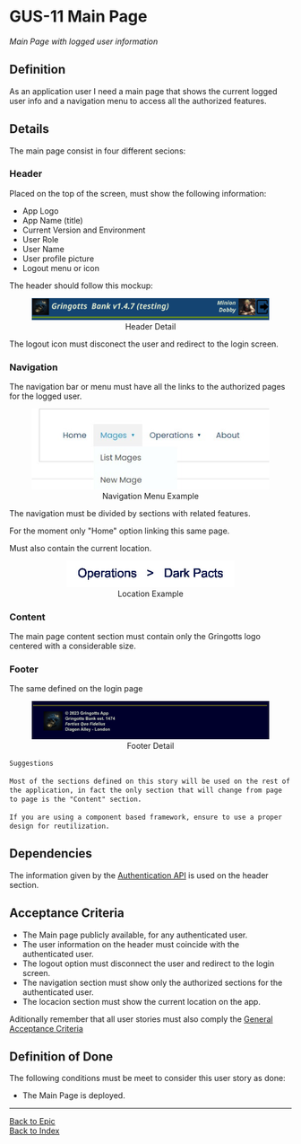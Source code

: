 # GUS-11 Main Page
_Main Page with logged user information_

## Definition
As an application user I need a main page that shows the current logged user info and a navigation menu to access all the authorized features.

## Details
The main page consist in four different secions:

### Header
Placed on the top of the screen, must show the following information:
* App Logo
* App Name (title) 
* Current Version and Environment
* User Role
* User Name
* User profile picture
* Logout menu or icon

The header should follow this mockup:

<figure align="center">
<img src="../assets/header.jpg" alt="Header" title="Header" width="800"> 
<figcaption>Header Detail</figcaption>
</figure>

The logout icon must disconect the user and redirect to the login screen.

### Navigation
The navigation bar or menu must have all the links to the authorized pages for the logged user.

<figure align="center">
<img src="../assets/menu-sample.jpg" alt="Navigation Menu" title="Navigation Menu" > 
<figcaption>Navigation Menu Example</figcaption>
</figure>

The navigation must be divided by sections with related features.

For the moment only "Home" option linking this same page.

Must also contain the current location.
<figure align="center">
<img src="../assets/location-sample.jpg" alt="Location Example" title="Location Example" width="300"> 
<figcaption>Location Example</figcaption>
</figure>

### Content
The main page content section must contain only the Gringotts logo centered with a considerable size.

### Footer
The same defined on the login page

<figure align="center">
<img src="../assets/footer.jpg" alt="Login" title="Login Dialog" width="500"> 
<figcaption>Footer Detail</figcaption>
</figure>


```
Suggestions 

Most of the sections defined on this story will be used on the rest of the application, in fact the only section that will change from page to page is the "Content" section.

If you are using a component based framework, ensure to use a proper design for reutilization.
```

## Dependencies
The information given by the [Authentication API](GUS-09-Authentication-API.md) is used on the header section.

## Acceptance Criteria
* The Main page publicly available, for any authenticated user.
* The user information on the header must coincide with the authenticated user.
* The logout option must disconnect the user and redirect to the login screen.
* The navigation section must show only the authorized sections for the authenticated user.
* The locacion section must show the current location on the app.

Aditionally remember that all user stories must also comply the [General Acceptance Criteria](../generalAcceptanceCriteria.md)

## Definition of Done
The following conditions must be meet to consider this user story as done:
* The Main Page is deployed.

---
[Back to Epic](GEP-02-Security.md) <br>
[Back to Index](../../README.md)
